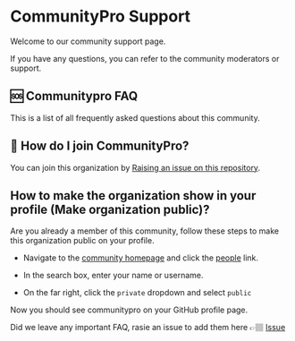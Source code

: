 <!-- <img align="center" src="" width="200px"> -->

<!-- Add badges -->

# CommunityPro Support

Welcome to our community support page.

If you have any questions, you can refer to the community moderators or support.

## 🆘 Communitypro FAQ

This is a list of all frequently asked questions about this community.

## 🚸 How do I join CommunityPro?

You can join this organization by <a href="">Raising an issue on this repository</a>.

## How to make the organization show in your profile (Make organization public)?

Are you already a member of this community, follow these steps to make this organization public on your profile.

- Navigate to the <a href="https://github.com/CommunityPro">community homepage</a> and click the <a href="https://github.com/orgs/CommunityPro/people">people</a> link.

<!-- <img src="" width="300px"> people link -->

- In the search box, enter your name or username.

<!-- <img src="" width="300px"> search name -->

- On the far right, click the `private` dropdown and select `public`

<!-- <img src="" width="300px"> search name -->

Now you should see communitypro on your GitHub profile page.

Did we leave any important FAQ, rasie an issue to add them here 👉🏽 <a href="">Issue</a>
